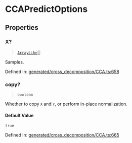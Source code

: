 # CCAPredictOptions

## Properties

### X?

> [`ArrayLike`](../types/ArrayLike.md)[]

Samples.

Defined in:  [generated/cross\_decomposition/CCA.ts:658](https://github.com/transitive-bullshit/scikit-learn-ts/blob/92ab806/packages/sklearn/src/generated/cross_decomposition/CCA.ts#L658)

### copy?

> `boolean`

Whether to copy `X` and `Y`, or perform in-place normalization.

#### Default Value

`true`

Defined in:  [generated/cross\_decomposition/CCA.ts:665](https://github.com/transitive-bullshit/scikit-learn-ts/blob/92ab806/packages/sklearn/src/generated/cross_decomposition/CCA.ts#L665)
